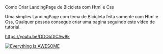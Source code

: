 Como Criar LandingPage de Bicicleta com Html e Css

Uma simples LandingPage com tema de Bicicleta feita somente com Html e Css, Qualquer pessoa consegue criar uma pagina seguindo este vídeo de tutorial.

https://youtu.be/DDObDICAw8k

[![Everything Is AWESOME](https://img.youtube.com/vi/DDObDICAw8k/0.jpg)](https://youtu.be/DDObDICAw8k "Everything Is AWESOME")
